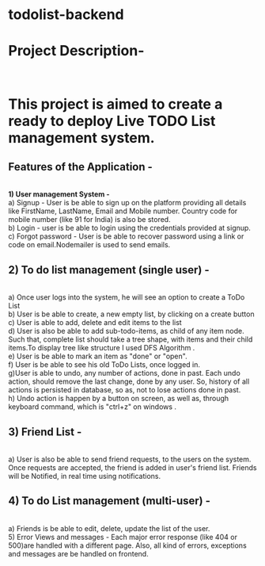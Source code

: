 # todolist-backend
 
<h1><b>Project Description-</b><h1></br>
This project is aimed to create a ready to deploy Live TODO List management system.</br>
<h2><b>Features of the Application -</b></h2></br>
<b>1) User management System -</b></br>
a) Signup - User is be able to sign up on the platform providing all
details like FirstName, LastName, Email and Mobile number. Country
code for mobile number (like 91 for India) is also be stored.  </br>
b) Login - user is be able to login using the credentials provided at
signup.</br>
c) Forgot password - User is be able to recover password using a link or
code on email.Nodemailer is used to send emails.  
<h2><b>2) To do list management (single user) -</b></h2></br>
a) Once user logs into the system, he will see an option to create a ToDo
List</br>
b) User is be able to create, a new empty list, by clicking on a create
button</br>
c) User is  able to add, delete and edit items to the list</br>
d) User is also be able to add sub-todo-items, as child of any item node.
Such that, complete list should take a tree shape, with items and their
child items.To display tree like structure I used DFS Algorithm .</br>
e) User is be able to mark an item as "done" or "open".</br>
f) User is be able to see his old ToDo Lists, once logged in.</br>
g)User is able to undo, any number of actions, done in past.
Each undo action, should remove the last change, done by any user. So,
history of all actions is persisted in database, so as, not to
lose actions done in past.</br>
h) Undo action is happen by a button on screen, as well as, through
keyboard command, which is "ctrl+z" on windows .</br>
<h2><b>3) Friend List -</b></h2></br>
a) User is also be able to send friend requests, to the users on the
system. Once requests are accepted, the friend is  added in user's
friend list. Friends will be Notified, in real time using notifications.</br>
<h2><b>4) To do List management (multi-user) -</b></h2></br>
a) Friends is be able to edit, delete, update the list of the user.</br> 
5) Error Views and messages - Each major error response
(like 404 or 500)are handled with a different page. Also, all kind of errors, exceptions and
messages are  be handled on frontend.  
